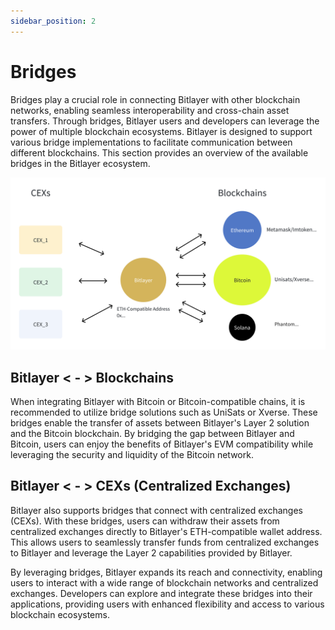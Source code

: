 ```yaml
---
sidebar_position: 2
---
```


# Bridges

Bridges play a crucial role in connecting Bitlayer with other blockchain networks, enabling seamless interoperability and cross-chain asset transfers. Through bridges, Bitlayer users and developers can leverage the power of multiple blockchain ecosystems. Bitlayer is designed to support various bridge implementations to facilitate communication between different blockchains. This section provides an overview of the available bridges in the Bitlayer ecosystem.

![Bridge Image](bridge.png)
 
## Bitlayer < - > Blockchains

When integrating Bitlayer with Bitcoin or Bitcoin-compatible chains, it is recommended to utilize bridge solutions such as UniSats or Xverse. These bridges enable the transfer of assets between Bitlayer's Layer 2 solution and the Bitcoin blockchain. By bridging the gap between Bitlayer and Bitcoin, users can enjoy the benefits of Bitlayer's EVM compatibility while leveraging the security and liquidity of the Bitcoin network.
 
## Bitlayer < - > CEXs (Centralized Exchanges)

Bitlayer also supports bridges that connect with centralized exchanges (CEXs). With these bridges, users can withdraw their assets from centralized exchanges directly to Bitlayer's ETH-compatible wallet address. This allows users to seamlessly transfer funds from centralized exchanges to Bitlayer and leverage the Layer 2 capabilities provided by Bitlayer.

By leveraging bridges, Bitlayer expands its reach and connectivity, enabling users to interact with a wide range of blockchain networks and centralized exchanges. Developers can explore and integrate these bridges into their applications, providing users with enhanced flexibility and access to various blockchain ecosystems.